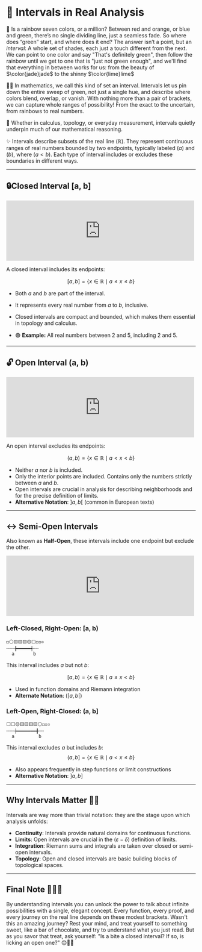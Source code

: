 # 📏 Intervals in Real Analysis 

🌈 Is a rainbow seven colors, or a million?  Between red and orange, or blue and green, there’s no single dividing line, just a seamless fade. So where does “green” start, and where does it end? The answer isn’t a point, but an _interval_: A whole set of shades, each just a touch different from the next. We can point to one color and say "That's definitely green", then follow the rainbow until we get to one that is "just not green enough", and we'll find that everything in between works for us: from the beauty of $\color{jade}jade$ to the shinny $\color{lime}lime$

🏳️‍🌈 In mathematics, we call this kind of set an interval. Intervals let us pin down the entire sweep of green, not just a single hue, and describe where colors blend, overlap, or vanish. With nothing more than a pair of brackets, we can capture whole ranges of possibility! From the exact to the uncertain, from rainbows to real numbers. 

 📐 Whether in calculus, topology, or everyday measurement, intervals quietly underpin much of our mathematical reasoning.

✨ Intervals describe subsets of the real line $( \mathbb{R} )$. They represent continuous ranges of real numbers bounded by two endpoints, typically labeled $( a )$ and $( b )$, where $( a < b )$. Each type of interval includes or excludes these boundaries in different ways.

---

## 🔒Closed Interval [a, b] 

<iframe src="https://jultob.github.io/Mathematics/Numbers/closed_interval.html" 
 width="500" height="160" align="center" 
 style="border:none;"></iframe>

A closed interval includes its endpoints:

$$
[a, b] = \{ x \in \mathbb{R} \mid a \leq x \leq b \}  
$$

- Both $a$ and $b$ are part of the interval.
- It represents every real number from $a$ to $b$, inclusive.
- Closed intervals are compact and bounded, which makes them essential in topology and calculus.

- 🟢 __Example:__ All real numbers between 2 and 5, including 2 and 5. 

---

## 🔓 Open Interval (a, b)

<iframe src="https://jultob.github.io/Mathematics/Numbers/open_interval.html" 
 width="500" height="160" align="center" 
 style="border:none;"></iframe>

An open interval excludes its endpoints:

$$
 (a, b) = \{ x \in \mathbb{R} \mid a < x < b \}  
$$

- Neither $a$ nor $b$ is included.
- Only the interior points are included. Contains only the numbers strictly between $a$ and $b$.
- Open intervals are crucial in analysis for describing neighborhoods and for the precise definition of limits.
- **Alternative Notation**: $]a, b[$ (common in European texts)

---

## ↔️ Semi-Open  Intervals 

Also known as __Half-Open__, these intervals include one endpoint but exclude the other.

<iframe src="https://jultob.github.io/Mathematics/Numbers/semi.html" 
 width="500" height="160" align="center" 
 style="border:none;"></iframe>


### Left-Closed, Right-Open: [a, b)

```text
◻️⚪️🟨🟨🟨🟡⬜️◻️◽️▫️
┄┄┄╊━━━━━┽┄┄
  a       b
```

This interval includes $a$ but not $b$:

$$
[a, b) = \{ x \in \mathbb{R} \mid a \leq x < b \}  
$$

- Used in function domains and Riemann integration
- **Alternate Notation**: $( [a, b[ )$

### Left-Open, Right-Closed: (a, b]

```text
⬜️⬜️🟡🟨🟨🟨🟨⚪️◻️◽️▫️
┄┄┄┾━━━━━━━╉┄┄
  a         b
```

This interval excludes $a$ but includes $b$:
$$
(a, b] = \{ x \in \mathbb{R} \mid a < x \leq b \}  
$$

- Also appears frequently in step functions or limit constructions
- **Alternative Notation**: $]a, b]$

---

## Why Intervals Matter 🧠💡

Intervals are way more than trivial notation: they are the stage upon which analysis unfolds:

- **Continuity**: Intervals provide natural domains for continuous functions.
- **Limits**: Open intervals are crucial in the $( \varepsilon-\delta )$ definition of limits.
- **Integration**: Riemann sums and integrals are taken over closed or semi-open intervals.
- **Topology**: Open and closed intervals are basic building blocks of topological spaces.

---

## Final Note 🍫🛌💤

By understanding intervals you can unlock the power to talk about infinite possibilities with a single, elegant concept. Every function, every proof, and every journey on the real line depends on these modest brackets. Wasn't this an amazing journey? Rest your mind, and treat yourself to something sweet, like a bar of chocolate, and try to understand what you just read. But as you savor that treat, ask yourself: "Is a bite a closed interval? If so, is licking an open one?" 😊🍫✨
